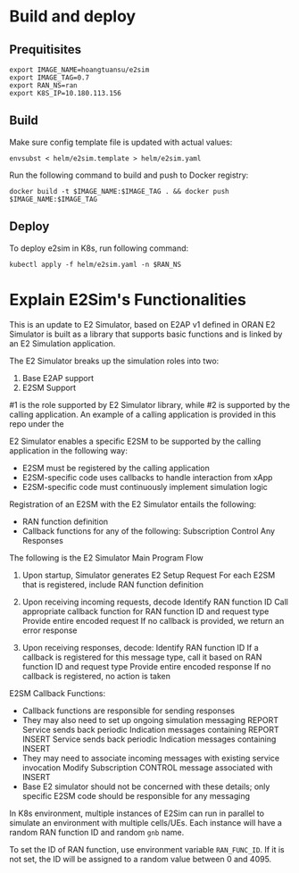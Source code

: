 # Build and deploy
## Prequitisites

```
export IMAGE_NAME=hoangtuansu/e2sim
export IMAGE_TAG=0.7
export RAN_NS=ran
export K8S_IP=10.180.113.156
```

## Build
Make sure config template file is updated with actual values:

```
envsubst < helm/e2sim.template > helm/e2sim.yaml
```

Run the following command to build and push to Docker registry:

```
docker build -t $IMAGE_NAME:$IMAGE_TAG . && docker push $IMAGE_NAME:$IMAGE_TAG
```

## Deploy

To deploy e2sim in K8s, run following command:

```
kubectl apply -f helm/e2sim.yaml -n $RAN_NS
```


# Explain E2Sim's Functionalities
This is an update to E2 Simulator, based on E2AP v1 defined in ORAN
E2 Simulator is built as a library that supports basic functions and is
linked by an E2 Simulation application.

The E2 Simulator breaks up the simulation roles into two:
1. Base E2AP support
2. E2SM Support

#1 is the role supported by E2 Simulator library, while #2 is supported by the
calling application.  An example of a calling application is provided in this repo
under the

E2 Simulator enables a specific E2SM to be supported by the calling application in
the following way:

* E2SM must be registered by the calling application
* E2SM-specific code uses callbacks to handle interaction from xApp
* E2SM-specific code must continuously implement simulation logic

Registration of an E2SM with the E2 Simulator entails the following:
* RAN function definition
* Callback functions for any of the following:
  Subscription
  Control
  Any Responses

The following is the E2 Simulator Main Program Flow
1. Upon startup, Simulator generates E2 Setup Request
   For each E2SM that is registered, include RAN function definition

2. Upon receiving incoming requests, decode
   Identify RAN function ID
   Call appropriate callback function for RAN function ID and request type
   Provide entire encoded request
   If no callback is provided, we return an error response
3. Upon receiving responses, decode:
   Identify RAN function ID
   If a callback is registered for this message type, call it based on RAN function ID and request type
   Provide entire encoded response
   If no callback is registered, no action is taken

E2SM Callback Functions:

* Callback functions are responsible for sending responses
* They may also need to set up ongoing simulation messaging
  REPORT Service sends back periodic Indication messages containing REPORT
  INSERT Service sends back periodic Indication messages containing INSERT
* They may need to associate incoming messages with existing service invocation
  Modify Subscription
  CONTROL message associated with INSERT
* Base E2 simulator should not be concerned with these details; only specific E2SM code should be responsible for any messaging

In K8s environment, multiple instances of E2Sim can run in parallel to simulate an environment with multiple cells/UEs. Each instance will have a random RAN function ID and random `gnb` name.

To set the ID of RAN function, use environment variable `RAN_FUNC_ID`. If it is not set, the ID will be assigned to a random value between 0 and 4095.
